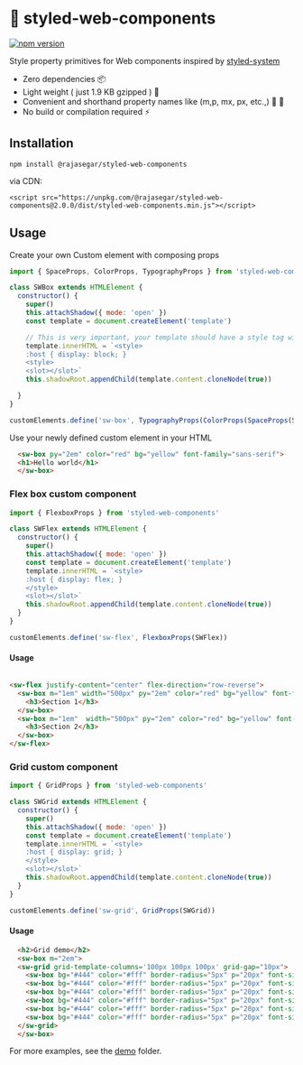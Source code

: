 # :art: styled-web-components

[![npm version](http://img.shields.io/npm/v/@rajasegar/styled-web-components.svg?style=flat)](https://npmjs.org/package/@rajsegar/styled-web-coomponents "View this project on npm")

Style property primitives for Web components inspired by [styled-system](https://styled-system.com)

- Zero dependencies :package:
- Light weight ( just 1.9 KB gzipped ) :leaves:
- Convenient and shorthand property names like (m,p, mx, px, etc.,) :wrench: :hammer:
- No build or compilation required :zap:

## Installation
```
npm install @rajasegar/styled-web-components
```

via CDN:

```
<script src="https://unpkg.com/@rajasegar/styled-web-components@2.0.0/dist/styled-web-components.min.js"></script>
```

## Usage


Create your own Custom element with composing props 

```js
import { SpaceProps, ColorProps, TypographyProps } from 'styled-web-components'

class SWBox extends HTMLElement {
  constructor() {
    super()
    this.attachShadow({ mode: 'open' })
    const template = document.createElement('template')

    // This is very important, your template should have a style tag with :host selector
    template.innerHTML = `<style>
    :host { display: block; }
    <style>
    <slot></slot>`
    this.shadowRoot.appendChild(template.content.cloneNode(true))

  }
}

customElements.define('sw-box', TypographyProps(ColorProps(SpaceProps(SWBox))))
```

Use your newly defined custom element in your HTML

```html
  <sw-box py="2em" color="red" bg="yellow" font-family="sans-serif">
  <h1>Hello world</h1>
  </sw-box>
```

### Flex box custom component
```js
import { FlexboxProps } from 'styled-web-components'

class SWFlex extends HTMLElement {
  constructor() {
    super()
    this.attachShadow({ mode: 'open' })
    const template = document.createElement('template')
    template.innerHTML = `<style>
    :host { display: flex; }
    </style>
    <slot></slot>`
    this.shadowRoot.appendChild(template.content.cloneNode(true))
  }
}

customElements.define('sw-flex', FlexboxProps(SWFlex))

```

#### Usage
```html

<sw-flex justify-content="center" flex-direction="row-reverse">
  <sw-box m="1em" width="500px" py="2em" color="red" bg="yellow" font-family="sans-serif" text-align="center">
    <h3>Section 1</h3>
  </sw-box>
  <sw-box m="1em"  width="500px" py="2em" color="red" bg="yellow" font-family="sans-serif" text-align="center">
    <h3>Section 2</h3>
  </sw-box>
</sw-flex>

```

### Grid custom component

```js
import { GridProps } from 'styled-web-components'

class SWGrid extends HTMLElement {
  constructor() {
    super()
    this.attachShadow({ mode: 'open' })
    const template = document.createElement('template')
    template.innerHTML = `<style>
    :host { display: grid; }
    </style>
    <slot></slot>`
    this.shadowRoot.appendChild(template.content.cloneNode(true))
  }
}

customElements.define('sw-grid', GridProps(SWGrid))
```

#### Usage
```html
  <h2>Grid demo</h2>
  <sw-box m="2em">
  <sw-grid grid-template-columns='100px 100px 100px' grid-gap="10px">
    <sw-box bg="#444" color="#fff" border-radius="5px" p="20px" font-size="150%">A</sw-box>
    <sw-box bg="#444" color="#fff" border-radius="5px" p="20px" font-size="150%">B</sw-box>
    <sw-box bg="#444" color="#fff" border-radius="5px" p="20px" font-size="150%">C</sw-box>
    <sw-box bg="#444" color="#fff" border-radius="5px" p="20px" font-size="150%">D</sw-box>
    <sw-box bg="#444" color="#fff" border-radius="5px" p="20px" font-size="150%">E</sw-box>
    <sw-box bg="#444" color="#fff" border-radius="5px" p="20px" font-size="150%">F</sw-box>
  </sw-grid>
  </sw-box>
```



For more examples, see the [demo](demo/) folder.

